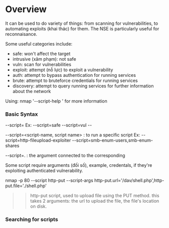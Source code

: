 # Overview
It can be used to do variety of things: from scanning for vulnerabilities, to automating exploits (khai thác) for them. The NSE is particularly useful for reconnaisance.

Some useful categories include:
- safe: won't affect the target
- intrusive (xâm phạm): not safe
- vuln: scan for vulnerabilities
- exploit: attempt (nỗ lực) to exploit a vulnerability
- auth: attempt to bypass authentication for running services
- brute: attempt to bruteforce credentials for running services
- discovery: attempt to query running services for further information about the network

Using: nmap '--script-help <script-name>' for more information

### Basic Syntax
--script=<switch>
  Ex: --script=safe
      --script=vul
      --

--script=<script-name, script name> : to run a specific script
  Ex: --script=http-fileupload-exploiter
      --script=smb-enum-users,smb-enum-shares

--script=<script-name>.<arguments> : the argument connected to the corresponding

Some script require arguments (đối số), example, credentals, if they're exploiting authenticated vulnerability. 

nmap -p 80 --script http-put --script-args http-put.url='/dav/shell.php',http-put.file='./shell.php'

>> http-put script, used to upload file using the PUT method. this takes 2 arguments: the url to upload the file, the file's location on disk.

### Searching for scripts

